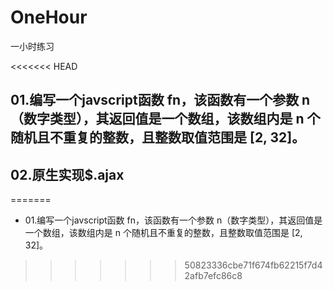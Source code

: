 # OneHour
一小时练习

<<<<<<< HEAD
## 01.编写一个javscript函数 fn，该函数有一个参数 n（数字类型），其返回值是一个数组，该数组内是 n 个随机且不重复的整数，且整数取值范围是 [2, 32]。

## 02.原生实现$.ajax
=======
- 01.编写一个javscript函数 fn，该函数有一个参数 n（数字类型），其返回值是一个数组，该数组内是 n 个随机且不重复的整数，且整数取值范围是 [2, 32]。
>>>>>>> 50823336cbe71f674fb62215f7d42afb7efc86c8
